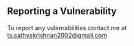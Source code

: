 ## Reporting a Vulnerability
To report any vulenrabilities contact me at [ts.sathyakrishnan2002@gmail.com](mailto:ts.sathyakrishnan2002@gmail.com)
